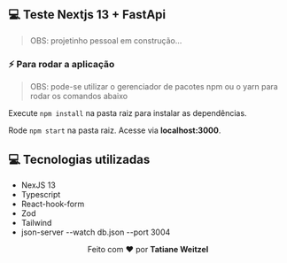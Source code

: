 ## 💻 Teste Nextjs 13 + FastApi

> OBS: projetinho pessoal em construção...

### :zap: Para rodar a aplicação

> OBS: pode-se utilizar o gerenciador de pacotes npm ou o yarn para rodar os comandos abaixo

Execute `npm install` na pasta raiz para instalar as dependências.

Rode `npm start` na pasta raiz. Acesse via **localhost:3000**.

## 💻 Tecnologias utilizadas

- NexJS 13
- Typescript
- React-hook-form
- Zod
- Tailwind
- json-server --watch db.json --port 3004

 <p align="center">Feito com ❤️ por <strong>Tatiane Weitzel<p>
